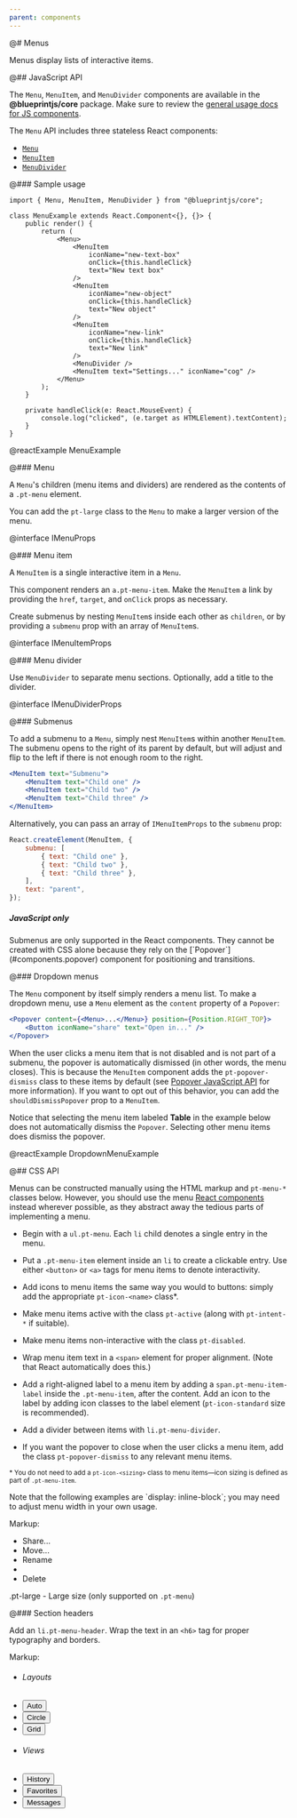```yaml
---
parent: components
---
```


@# Menus

Menus display lists of interactive items.

@## JavaScript API

The `Menu`, `MenuItem`, and `MenuDivider` components are available in the __@blueprintjs/core__
package. Make sure to review the [general usage docs for JS components](#components.usage).

The `Menu` API includes three stateless React components:

- [`Menu`](#components.menu.js.menu)
- [`MenuItem`](#components.menu.js.menu-item)
- [`MenuDivider`](#components.menu.js.menu-divider)

@### Sample usage

```tsx
import { Menu, MenuItem, MenuDivider } from "@blueprintjs/core";

class MenuExample extends React.Component<{}, {}> {
    public render() {
        return (
            <Menu>
                <MenuItem
                    iconName="new-text-box"
                    onClick={this.handleClick}
                    text="New text box"
                />
                <MenuItem
                    iconName="new-object"
                    onClick={this.handleClick}
                    text="New object"
                />
                <MenuItem
                    iconName="new-link"
                    onClick={this.handleClick}
                    text="New link"
                />
                <MenuDivider />
                <MenuItem text="Settings..." iconName="cog" />
            </Menu>
        );
    }

    private handleClick(e: React.MouseEvent) {
        console.log("clicked", (e.target as HTMLElement).textContent);
    }
}
```

@reactExample MenuExample

@### Menu

A `Menu`'s children (menu items and dividers) are rendered as the contents of a `.pt-menu` element.

You can add the `pt-large` class to the `Menu` to make a larger version of the menu.

@interface IMenuProps

@### Menu item

A `MenuItem` is a single interactive item in a `Menu`.

This component renders an `a.pt-menu-item`. Make the `MenuItem` a link by providing the `href`,
`target`, and `onClick` props as necessary.

Create submenus by nesting `MenuItem`s inside each other as `children`, or by providing a `submenu`
prop with an array of `MenuItem`s.

@interface IMenuItemProps

@### Menu divider

Use `MenuDivider` to separate menu sections. Optionally, add a title to the divider.

@interface IMenuDividerProps

@### Submenus

To add a submenu to a `Menu`, simply nest `MenuItem`s within another `MenuItem`.
The submenu opens to the right of its parent by default, but will adjust and flip to the left if
there is not enough room to the right.

```jsx
<MenuItem text="Submenu">
    <MenuItem text="Child one" />
    <MenuItem text="Child two" />
    <MenuItem text="Child three" />
</MenuItem>
```

Alternatively, you can pass an array of `IMenuItemProps` to the `submenu` prop:

```jsx
React.createElement(MenuItem, {
    submenu: [
        { text: "Child one" },
        { text: "Child two" },
        { text: "Child three" },
    ],
    text: "parent",
});
```

<div class="pt-callout pt-intent-warning pt-icon-warning-sign">
    <h5>JavaScript only</h5>
    Submenus are only supported in the React components. They cannot be created with CSS alone because
    they rely on the [`Popover`](#components.popover) component for positioning and transitions.
</div>

@### Dropdown menus

The `Menu` component by itself simply renders a menu list. To make a dropdown menu, use a `Menu`
element as the `content` property of a `Popover`:

```jsx
<Popover content={<Menu>...</Menu>} position={Position.RIGHT_TOP}>
    <Button iconName="share" text="Open in..." />
</Popover>
```

When the user clicks a menu item that is not disabled and is not part of a submenu, the popover is
automatically dismissed (in other words, the menu closes). This is because the `MenuItem` component
adds the `pt-popover-dismiss` class to these items by default (see [Popover JavaScript
API](#components.popover.js) for more information). If you want to opt out of this behavior, you can
add the `shouldDismissPopover` prop to a `MenuItem`.

Notice that selecting the menu item labeled **Table** in the example below does not automatically
dismiss the `Popover`. Selecting other menu items does dismiss the popover.

@reactExample DropdownMenuExample

@## CSS API

Menus can be constructed manually using the HTML markup and `pt-menu-*` classes below. However, you
should use the menu [React components](#components.menu.js) instead wherever possible, as they
abstract away the tedious parts of implementing a menu.

- Begin with a `ul.pt-menu`. Each `li` child denotes a single entry in the menu.

- Put a `.pt-menu-item` element inside an `li` to create a clickable entry. Use either `<button>` or
`<a>` tags for menu items to denote interactivity.

- Add icons to menu items the same way you would to buttons: simply add the appropriate
`pt-icon-<name>` class*.

- Make menu items active with the class `pt-active` (along with `pt-intent-*` if suitable).

- Make menu items non-interactive with the class `pt-disabled`.

- Wrap menu item text in a `<span>` element for proper alignment. (Note that React automatically
does this.)

- Add a right-aligned label to a menu item by adding a `span.pt-menu-item-label` inside the
`.pt-menu-item`, after the content. Add an icon to the label by adding icon classes to the label
element (`pt-icon-standard` size is recommended).

- Add a divider between items with `li.pt-menu-divider`.

- If you want the popover to close when the user clicks a menu item, add the class
`pt-popover-dismiss` to any relevant menu items.

<small>\* You do not need to add a `pt-icon-<sizing>` class to menu items&mdash;icon sizing is
defined as part of `.pt-menu-item`.</small>

<div class="pt-callout pt-intent-primary pt-icon-info-sign">
Note that the following examples are `display: inline-block`; you may need to adjust
menu width in your own usage.
</div>

Markup:
<ul class="pt-menu {{.modifier}} pt-elevation-1">
<li>
<a class="pt-menu-item pt-icon-people" tabindex="0">Share...</a>
</li>
<li>
<a class="pt-menu-item pt-icon-circle-arrow-right" tabindex="0">Move...</a>
</li>
<li>
<a class="pt-menu-item pt-icon-edit" tabindex="0">Rename</a>
</li>
<li class="pt-menu-divider"></li>
<li>
<a class="pt-menu-item pt-icon-trash pt-intent-danger" tabindex="0">Delete</a>
</li>
</ul>

.pt-large - Large size (only supported on <code>.pt-menu</code>)

@### Section headers

Add an `li.pt-menu-header`. Wrap the text in an `<h6>` tag for proper typography and borders.

Markup:
<ul class="pt-menu pt-elevation-1">
<li class="pt-menu-header"><h6>Layouts</h6></li>
<li><button type="button" class="pt-menu-item pt-icon-layout-auto">Auto</button></li>
<li><button type="button" class="pt-menu-item pt-icon-layout-circle">Circle</button></li>
<li><button type="button" class="pt-menu-item pt-icon-layout-grid">Grid</button></li>
<li class="pt-menu-header"><h6>Views</h6></li>
<li><button type="button" class="pt-menu-item pt-icon-history">History</button></li>
<li><button type="button" class="pt-menu-item pt-icon-star">Favorites</button></li>
<li><button type="button" class="pt-menu-item pt-icon-envelope">Messages</button></li>
</ul>
